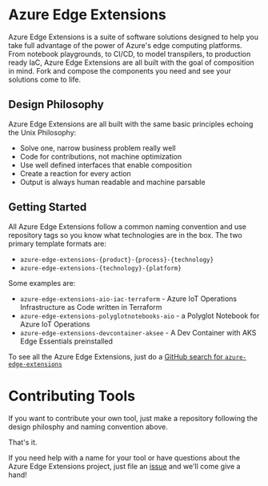# Azure Edge Extensions

Azure Edge Extensions is a suite of software solutions designed to help you take full advantage of the power of Azure's
edge computing platforms. From notebook playgrounds, to CI/CD, to model transpilers, to production ready IaC, Azure
Edge Extensions are all built with the goal of composition in mind. Fork and compose the components you need and see
your solutions come to life.

## Design Philosophy

Azure Edge Extensions are all built with the same basic principles echoing the Unix Philosophy:

* Solve one, narrow business problem really well
* Code for contributions, not machine optimization
* Use well defined interfaces that enable composition
* Create a reaction for every action
* Output is always human readable and machine parsable

## Getting Started

All Azure Edge Extensions follow a common naming convention and use repository tags so you know what technologies are in
the box. The two primary template formats are:

* `azure-edge-extensions-{product}-{process}-{technology}`
* `azure-edge-extensions-{technology}-{platform}`

Some examples are:

* `azure-edge-extensions-aio-iac-terraform` - Azure IoT Operations Infrastructure as Code written in Terraform
* `azure-edge-extensions-polyglotnotebooks-aio` - a Polyglot Notebook for Azure IoT Operations
* `azure-edge-extensions-devcontainer-aksee` - A Dev Container with AKS Edge Essentials preinstalled

To see all the Azure Edge Extensions, just do a [GitHub search for `azure-edge-extensions`](https://github.com/search?q=%22azure-edge-extensions%22&type=repositories) 

# Contributing Tools

If you want to contribute your own tool, just make a repository following the design philosphy and naming convention above.

That's it. 

If you need help with a name for your tool or have questions about the Azure Edge Extensions project, just file an [issue](https://github.com/Azure-Samples/azure-edge-extensions/issues) and we'll come give a hand! 

